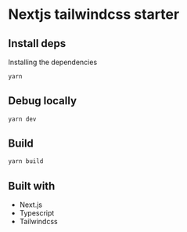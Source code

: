 # Nextjs tailwindcss starter

## Install deps

Installing the dependencies

```bash
yarn
```

## Debug locally

```bash
yarn dev
```

## Build

```bash
yarn build
```

## Built with

- Next.js
- Typescript
- Tailwindcss
